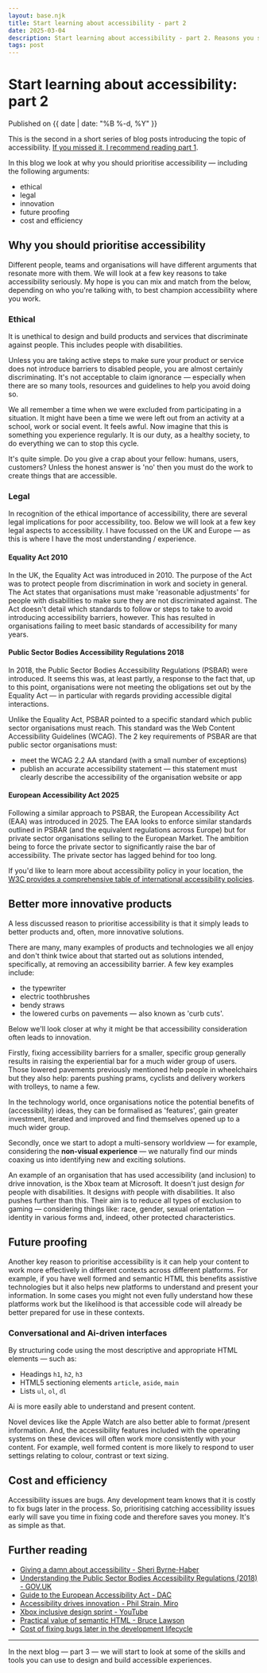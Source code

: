 ```yaml
---
layout: base.njk
title: Start learning about accessibility - part 2
date: 2025-03-04
description: Start learning about accessibility - part 2. Reasons you should prioritise accessibility - including ethics, legal and innovation-related information. 
tags: post
---
```



# Start learning about accessibility: part 2

<p class="post-date">Published on {{ date | date: "%B %-d, %Y" }}</p>

This is the second in a short series of blog posts introducing the topic of accessibility. <a href="https://www.joelstrohmeier.co.uk/blog/start-learning-about-accessibility-part-1/">If you missed it, I recommend reading part 1</a>. 

In this blog we look at why you should prioritise accessibility &mdash; including the following arguments:
- ethical
- legal
- innovation
- future proofing
- cost and efficiency

## Why you should prioritise accessibility
Different people, teams and organisations will have different arguments that resonate more with them. We will look at a few key reasons to take accessibility seriously. My hope is you can mix and match from the below, depending on who you're talking with, to best champion accessibility where you work. 

### Ethical
It is unethical to design and build products and services that discriminate against people. This includes people with disabilities. 

Unless you are taking active steps to make sure your product or service does not introduce barriers to disabled people, you are almost certainly discriminating. It's not acceptable to claim ignorance &mdash; especially when there are so many tools, resources and guidelines to help you avoid doing so.

We all remember a time when we were excluded from participating in a situation. It might have been a time we were left out from an activity at a school, work or social event. It feels awful. Now imagine that this is something you experience regularly. It is our duty, as a healthy society, to do everything we can to stop this cycle. 

It's quite simple. Do you give a crap about your fellow: humans, users, customers? Unless the honest answer is 'no' then you must do the work to create things that are accessible. 

### Legal
In recognition of the ethical importance of accessibility, there are several legal implications for poor accessibility, too. Below we will look at a few key legal aspects to accessibility. I have focussed on the UK and Europe &mdash; as this is where I have the most understanding / experience.  

#### Equality Act 2010

In the UK, the Equality Act was introduced in 2010. The purpose of the Act was to protect people from discrimination in work and society in general. The Act states that organisations must make 'reasonable adjustments' for people with disabilities to make sure they are not discriminated against. The Act doesn't detail which standards to follow or steps to take to avoid introducing accessibility barriers, however. This has resulted in organisations failing to meet basic standards of accessibility for many years.

#### Public Sector Bodies Accessibility Regulations 2018

In 2018, the Public Sector Bodies Accessibility Regulations (PSBAR) were introduced. It seems this was, at least partly, a response to the fact that, up to this point, organisations were not meeting the obligations set out by the Equality Act &mdash; in particular with regards providing accessible digital interactions. 

Unlike the Equality Act, PSBAR pointed to a specific standard which public sector organisations must reach. This standard was the Web Content Accessibility Guidelines (WCAG). The 2 key requirements of PSBAR are that public sector organisations must:

- meet the WCAG 2.2 AA standard (with a small number of exceptions)
- publish an accurate accessibility statement &mdash; this statement must clearly describe the accessibility of the organisation website or app

#### European Accessibility Act 2025 
Following a similar approach to PSBAR, the European Accessibility Act (EAA) was introduced in 2025. The EAA looks to enforce similar standards outlined in PSBAR (and the equivalent regulations across Europe) but for private sector organisations selling to the European Market. The ambition being to force the private sector to significantly raise the bar of accessibility. The private sector has lagged behind for too long. 

If you'd like to learn more about accessibility policy in your location, the <a href="https://www.w3.org/WAI/policies/">W3C provides a comprehensive table of international accessibility policies</a>.  

## Better more innovative products
A less discussed reason to prioritise accessibility is that it simply leads to better products and, often, more innovative solutions. 

There are many, many examples of products and technologies we all enjoy and don't think twice about that started out as solutions intended, specifically, at removing an accessibility barrier. A few key examples include: 
- the typewriter 
- electric toothbrushes 
- bendy straws 
- the lowered curbs on pavements &mdash; also known as 'curb cuts'. 

Below we'll look closer at why it might be that accessibility consideration often leads to innovation. 

Firstly, fixing accessibility barriers for a smaller, specific group generally results in raising the experiential bar for a much wider group of users. Those lowered pavements previously mentioned help people in wheelchairs but they also help: parents pushing prams, cyclists and delivery workers with trolleys, to name a few. 

In the technology world, once organisations notice the potential benefits of (accessibility) ideas, they can be formalised as 'features', gain greater investment, iterated and improved and find themselves opened up to a much wider group. 

Secondly, once we start to adopt a multi-sensory worldview &mdash; for example, considering the <strong>non-visual experience</strong> &mdash; we naturally find our minds coaxing us into identifying new and exciting solutions. 

An example of an organisation that has used accessibility (and inclusion) to drive innovation, is the Xbox team at Microsoft. It doesn't just design <em>for</em> people with disabilities. It designs <em>with</em> people with disabilities. It also pushes further than this. Their aim is to reduce all types of exclusion to gaming &mdash; considering things like: race, gender, sexual orientation &mdash; identity in various forms and, indeed, other protected characteristics. 

## Future proofing

Another key reason to prioritise accessibility is it can help your content to work more effectively in different contexts across different platforms. For example, if you have well formed and semantic HTML this benefits assistive technologies but it also helps new platforms to understand and present your information. In some cases you might not even fully understand how these platforms work but the likelihood is that accessible code will already be better prepared for use in these contexts. 

### Conversational and Ai-driven interfaces

By structuring code using the most descriptive and appropriate HTML elements &mdash; such as:
- Headings <code>h1</code>, <code>h2</code>, <code>h3</code>
- HTML5 sectioning elements <code>article</code>, <code>aside</code>, <code>main</code>
- Lists <code>ul</code>, <code>ol</code>, <code>dl</code>

Ai is more easily able to understand and present content. 

Novel devices like the Apple Watch are also better able to format /present information. And, the accessibility features included with the operating systems on these devices will often work more consistently with your content. For example, well formed content is more likely to respond to user settings relating to colour, contrast or text sizing. 

## Cost and efficiency

Accessibility issues are bugs. Any development team knows that it is costly to fix bugs later in the process. So, prioritising catching accessibility issues early will save you time in fixing code and therefore saves you money. It's as simple as that. 


## Further reading

- [Giving a damn about accessibility - Sheri Byrne-Haber](https://www.accessibility.uxdesign.cc/)
-  [Understanding the Public Sector Bodies Accessibility Regulations (2018) - GOV.UK](https://www.gov.uk/guidance/accessibility-requirements-for-public-sector-websites-and-apps)
- [Guide to the European Accessibility Act - DAC](https://digitalaccessibilitycentre.org/blogs/NewEAA-20241217.html)
- [Accessibility drives innovation - Phil Strain, Miro](https://www.ciodive.com/spons/how-accessibility-drives-innovation/696299/)
- [Xbox inclusive design sprint - YouTube](https://www.youtube.com/watch?v=euJ0ThtBvLw)
- [Practical value of semantic HTML - Bruce Lawson](https://brucelawson.co.uk/2018/the-practical-value-of-semantic-html/)
- [Cost of fixing bugs later in the development lifecycle](https://www.functionize.com/blog/the-cost-of-finding-bugs-later-in-the-sdlc)

<hr>

In the next blog &mdash; part 3 &mdash; we will start to look at some of the skills and tools you can use to design and build accessible experiences.
